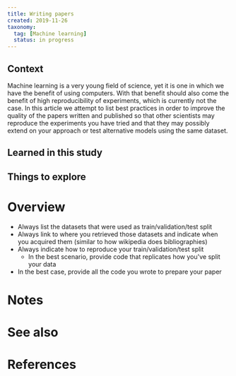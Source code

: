 ```yaml
---
title: Writing papers
created: 2019-11-26
taxonomy:
  tag: [Machine learning]
  status: in progress
---
```


## Context
Machine learning is a very young field of science, yet it is one in which we have the benefit of using computers. With that benefit should also come the benefit of high reproducibility of experiments, which is currently not the case. In this article we attempt to list best practices in order to improve the quality of the papers written and published so that other scientists may reproduce the experiments you have tried and that they may possibly extend on your approach or test alternative models using the same dataset.

## Learned in this study

## Things to explore

# Overview
* Always list the datasets that were used as train/validation/test split
* Always link to where you retrieved those datasets and indicate when you acquired them (similar to how wikipedia does bibliographies)
* Always indicate how to reproduce your train/validation/test split
	* In the best scenario, provide code that replicates how you've split your data
* In the best case, provide all the code you wrote to prepare your paper

# Notes

# See also

# References

